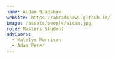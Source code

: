 ```yaml
---
name: Aidan Bradshaw
website: https://abradshaw1.github.io/
image: /assets/people/aidan.jpg
role: Masters Student
advisors:
  - Katelyn Morrison
  - Adam Perer
---
```

